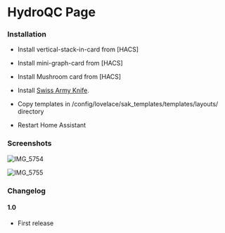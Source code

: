 # HydroQC Page

### Installation

- Install vertical-stack-in-card from [HACS]
- Install mini-graph-card from [HACS]
- Install Mushroom card from [HACS]
- Install [Swiss Army Knife](https://github.com/amoebelabs/swiss-army-knife-card/).
- Copy templates in /config/lovelace/sak_templates/templates/layouts/ directory

- Restart Home Assistant

### Screenshots

![IMG_5754](https://user-images.githubusercontent.com/83040228/210258644-5ec5a432-b2be-4c40-9ef4-6f79fca78f85.jpeg)

![IMG_5755](https://user-images.githubusercontent.com/83040228/210258671-52152ca6-e4cc-4dfa-9954-de3aebf023bd.jpeg)

### Changelog
#### 1.0
- First release

